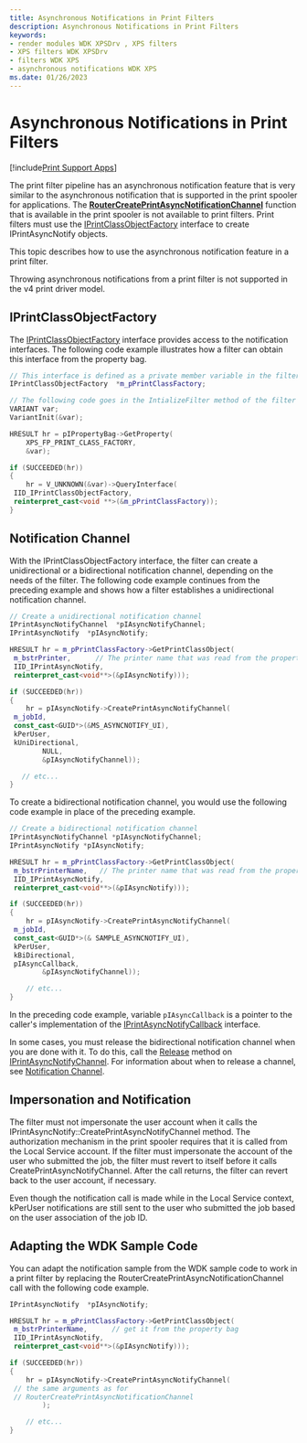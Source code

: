 ```yaml
---
title: Asynchronous Notifications in Print Filters
description: Asynchronous Notifications in Print Filters
keywords:
- render modules WDK XPSDrv , XPS filters
- XPS filters WDK XPSDrv
- filters WDK XPS
- asynchronous notifications WDK XPS
ms.date: 01/26/2023
---
```


# Asynchronous Notifications in Print Filters

[!include[Print Support Apps](../includes/print-support-apps.md)]

The print filter pipeline has an asynchronous notification feature that is very similar to the asynchronous notification that is supported in the print spooler for applications. The [**RouterCreatePrintAsyncNotificationChannel**](/windows-hardware/drivers/ddi/prnasntp/nf-prnasntp-routercreateprintasyncnotificationchannel) function that is available in the print spooler is not available to print filters. Print filters must use the [IPrintClassObjectFactory](/windows-hardware/drivers/ddi/filterpipeline/nn-filterpipeline-iprintclassobjectfactory) interface to create IPrintAsyncNotify objects.

This topic describes how to use the asynchronous notification feature in a print filter.

Throwing asynchronous notifications from a print filter is not supported in the v4 print driver model.

## IPrintClassObjectFactory

The [IPrintClassObjectFactory](/windows-hardware/drivers/ddi/filterpipeline/nn-filterpipeline-iprintclassobjectfactory) interface provides access to the notification interfaces. The following code example illustrates how a filter can obtain this interface from the property bag.

```cpp
// This interface is defined as a private member variable in the filter class
IPrintClassObjectFactory  *m_pPrintClassFactory;

// The following code goes in the IntializeFilter method of the filter
VARIANT var;
VariantInit(&var);

HRESULT hr = pIPropertyBag->GetProperty(
    XPS_FP_PRINT_CLASS_FACTORY,
    &var);

if (SUCCEEDED(hr))
{
    hr = V_UNKNOWN(&var)->QueryInterface(
 IID_IPrintClassObjectFactory,
 reinterpret_cast<void **>(&m_pPrintClassFactory));
}
```

## Notification Channel

With the IPrintClassObjectFactory interface, the filter can create a unidirectional or a bidirectional notification channel, depending on the needs of the filter. The following code example continues from the preceding example and shows how a filter establishes a unidirectional notification channel.

```cpp
// Create a unidirectional notification channel
IPrintAsyncNotifyChannel  *pIAsyncNotifyChannel;
IPrintAsyncNotify  *pIAsyncNotify;

HRESULT hr = m_pPrintClassFactory->GetPrintClassObject(
 m_bstrPrinter,      // The printer name that was read from the property bag
 IID_IPrintAsyncNotify,
 reinterpret_cast<void**>(&pIAsyncNotify)));

if (SUCCEEDED(hr))
{
    hr = pIAsyncNotify->CreatePrintAsyncNotifyChannel(
 m_jobId,
 const_cast<GUID*>(&MS_ASYNCNOTIFY_UI),
 kPerUser,
 kUniDirectional,
        NULL,
        &pIAsyncNotifyChannel));

   // etc...
}
```

To create a bidirectional notification channel, you would use the following code example in place of the preceding example.

```cpp
// Create a bidirectional notification channel
IPrintAsyncNotifyChannel *pIAsyncNotifyChannel;
IPrintAsyncNotify *pIAsyncNotify;

HRESULT hr = m_pPrintClassFactory->GetPrintClassObject(
 m_bstrPrinterName,   // The printer name that was read from the property bag
 IID_IPrintAsyncNotify,
 reinterpret_cast<void**>(&pIAsyncNotify)));

if (SUCCEEDED(hr))
{
    hr = pIAsyncNotify->CreatePrintAsyncNotifyChannel(
 m_jobId,
 const_cast<GUID*>(& SAMPLE_ASYNCNOTIFY_UI),
 kPerUser,
 kBiDirectional,
 pIAsyncCallback,
        &pIAsyncNotifyChannel));

    // etc...
}
```

In the preceding code example, variable `pIAsyncCallback` is a pointer to the caller's implementation of the [IPrintAsyncNotifyCallback](/windows/win32/api/prnasnot/nn-prnasnot-iprintasyncnotifycallback) interface.

In some cases, you must release the bidirectional notification channel when you are done with it. To do this, call the [Release](/windows/win32/api/prnasnot/nn-prnasnot-iprintasyncnotifychannel) method on [IPrintAsyncNotifyChannel](/windows/win32/api/prnasnot/nn-prnasnot-iprintasyncnotifychannel). For information about when to release a channel, see [Notification Channel](notification-channel.md).

## Impersonation and Notification

The filter must not impersonate the user account when it calls the IPrintAsyncNotify::CreatePrintAsyncNotifyChannel method. The authorization mechanism in the print spooler requires that it is called from the Local Service account. If the filter must impersonate the account of the user who submitted the job, the filter must revert to itself before it calls CreatePrintAsyncNotifyChannel. After the call returns, the filter can revert back to the user account, if necessary.

Even though the notification call is made while in the Local Service context, kPerUser notifications are still sent to the user who submitted the job based on the user association of the job ID.

## Adapting the WDK Sample Code

You can adapt the notification sample from the WDK sample code to work in a print filter by replacing the RouterCreatePrintAsyncNotificationChannel call with the following code example.

```cpp
IPrintAsyncNotify  *pIAsyncNotify;

HRESULT hr = m_pPrintClassFactory->GetPrintClassObject(
 m_bstrPrinterName,      // get it from the property bag
 IID_IPrintAsyncNotify,
 reinterpret_cast<void**>(&pIAsyncNotify)));

if (SUCCEEDED(hr))
{
    hr = pIAsyncNotify->CreatePrintAsyncNotifyChannel(
 // the same arguments as for
 // RouterCreatePrintAsyncNotificationChannel
        );

    // etc...
}
```
